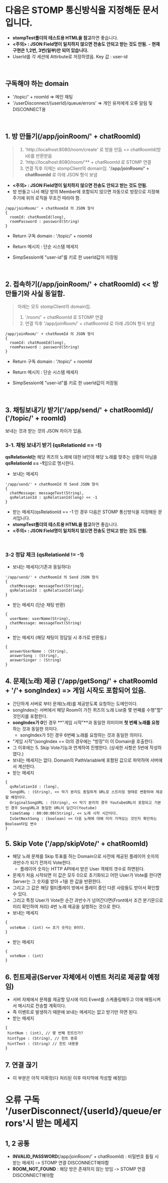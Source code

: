 # 다음은 STOMP 통신방식을 지정해둔 문서입니다.
- **stompTest폴더의 테스트용 HTML을 참고**하면 좋습니다.
- **<주의> : JSON Field명이 일치하지 않으면 전송도 안되고 받는 것도 안됨.**
**- 현재 구현은 1,2번, 3번(일부)만 되어 있습니다.**
- UserId를 각 세션에 Attirbute로 저장하였음. Key 값 : user-id

<br/>

## 구독해야 하는 domain
- '/topic/' + roomId => 메인 채팅
- '/userDisconnect/{userId}/queue/errors' => 개인 유저에게 오류 알림 및 DISCONNECT용
 
<br/>

## 1. 방 만들기(/app/joinRoom/' + chatRoomId)

> 1) 'http://localhost:8080/room/create' 로 방을 만듬 => chatRoomId(방 id)를 반환받음
> 2) 'http://localhost:8080/room/'** + chatRoomId 로 STOMP 연결
> 3) 연결 직후 이제는 stompClient의 domain임. **'/app/joinRoom/' + chatRoomId** 로 아래 JSON 형식 보냄
   - **<주의> : JSON Field명이 일치하지 않으면 전송도 안되고 받는 것도 안됨.**
   - 방 만들고 나서 해당 방의 Member에 포함되지 않으면 자동으로 방장으로 지정해주기에 위의 로직을 무조건 따라야 함.
```
/app/joinRoom/' + chatRoomId 의 JSON 형식
{
  roomId: chatRoomId(long),
  roomPassword : password(String)
}
```
- Return 구독 domain : '/topic/' + roomId
- Return 메시지 : 단순 시스템 메세지

- SimpSession에 "user-id"를 키로 한 userId값이 저장됨

<br/>

## 2. 접속하기(/app/joinRoom/' + chatRoomId) << 방 만들기와 사실 동일함.
> 아래는 모두 stompClient의 domain임.
> 1) '/room/' + chatRoomId 로 STOMP 연결
> 2) 연결 직후 '/app/joinRoom/' + chatRoomId 로 아래 JSON 형식 보냄
```
/app/joinRoom/' + chatRoomId 의 JSON 형식
{
  roomId: chatRoomId(long),
  roomPassword : password(String)
}
```
- Return 구독 domain : '/topic/' + roomId
- Return 메시지 : 단순 시스템 메세지

- SimpSession에 "user-id"를 키로 한 userId값이 저장됨

<br/>

## 3. 채팅보내기/ 받기('/app/send/' + chatRoomId)/ ('/topic/' + roomId)
보내는 것과 받는 것의 JSON 차이가 있음.

### 3-1. 채팅 보내기 받기 (qsRelationId == -1)
**qsRelationId는** 해당 퀴즈의 노래에 대한 Id인데 해당 노래를 맞추는 상황이 아님을 **qsRelationId == -1**임으로 명시한다.
- 보내는 메세지
```
'/app/send/' + chatRoomId 의 Send JSON 형식
{
  chatMessage: messageText(String),
  qsRelationId : qsRelationId(long) << -1
}
```
- 받는 메세지(qsRelationId == -1 인 경우 다음은 STOMP 통신방식을 지정해둔 문서입니다.
- **stompTest폴더의 테스트용 HTML을 참고**하면 좋습니다.
- **<주의> : JSON Field명이 일치하지 않으면 전송도 안되고 받는 것도 안됨.**

<br/>

### 3-2 정답 체크 (qsRelationId != -1)
- 보내는 메세지(기존과 동일하다)
```
'/app/send/' + chatRoomId 의 Send JSON 형식
{
  chatMessage: messageText(String),
  qsRelationId : qsRelationId(long)
}
```
- 받는 메세지 (단순 채팅 반환)
```
{
  userName: userName(String),
  chatMessage: messageText(String)
}
```
- 받는 메세지 (해당 채팅이 정답일 시 추가로 반환됨.)

```
{
  answerUserName : (String),
  answerSong : (String),
  answerSinger : (String)
}
```

## 4. 문제(노래) 제공 ('/app/getSong/' + chatRoomId + '/'+ songIndex) => 게임 시작도 포함되어 있음.
- 간단하게 서버로 부터 문제(노래)를 제공받도록 요청하는 도메인이다.
- songIndex는 서버에서 해당 Room이 가진 퀴즈의 노래 List중 몇 번째를 수행"할" 것인지를 포함한다.
- **songIndex가 0**인 경우 **"게임 시작"**과 동일한 의미이며 **첫 번째 노래를 요청**하는 것과 동일한 의미다.
   - songIndex가 5인 경우 6번째 노래를 요청하는 것과 동일한 의미다. 
- "게임 시작"(songIndex == 0)의 경우에는 "방장"이 이 Domain을 호출한다.
- 그 이후에는 5. Skip Vote기능과 연계하여 진행한다. (상세한 사항은 5번에 작성하였다.)
- 보내는 메세지는 없다. Domain의 PathVariable에 포함된 값으로 파악하여 서버에서 계산한다.
- 받는 메세지

```
{
  qsRelationId : (long),
  SongURL : (String), << 악기 분리도 동일하게 URL로 스트리밍 형태로 변환하여 제공할 예정이다.
  OriginalSongURL : (String), << 악기 분리의 경우 YoutubeURL이 포함되고 기본인 경우 SongURL과 동일한 URL이 담긴다(Youtube)
  timeStamp : 00:00:00(String), << 노래 시작 시간이다.
  IsGetNextSong : (boolean) << 다음 노래에 대해 미리 가져오는 것인지 확인하는 Boolean타입 변수
}
```

## 5. Skip Vote ('/app/skipVote/' + chatRoomId)
- 해당 노래 문제를 Skip 투표를 하는 Domain으로 사전에 제공된 플레이어 숫자의 과반수가 되기 전까지 Vote한다.
   - 플레이어 숫자는 HTTP API에서 받은 User 객체의 갯수로 하면된다.
- 문제가 처음 시작되면 이 값은 모두 0으로 초기화되고 어떤 User가 Vote를 한다면 Server는 그 숫자를 받아 +1을 한 값을 반환한다.
- 그리고 그 값은 해당 멀티플레이 방에서 플레이 중인 다른 사람들도 받아서 확인할 수 있다.
- 그리고 특정 User가 Vote한 순간 과반수가 넘어간다면(Front에서 조건 분기문으로 미리 확인하여 처리) 4번 노래 제공을 실행하는 것으로 한다.
- 보내는 메세지
```
{
  voteNum : (int) <= 초기 숫자는 0이다.
}
```
- 받는 메세지
```
{
  voteNum : (int)
}
```

## 6. 힌트제공(Server 자체에서 이벤트 처리로 제공할 예정임)
- 서버 자체에서 문제를 제공할 당시에 미리 Event를 스케줄링해두고 이에 매핑시켜서 메시지로 전송할 계획이다.
- 즉 이벤트로 발생하기 때문에 보내는 메세지는 없고 받기만 하면 된다.
- 받는 메세지
```
{
 hintNum : (int), // 몇 번째 힌트인가?
 hintType : (String), // 힌트 종류
 hintText : (String) // 힌트 내용용
}
```

## 7. 연결 끊기
- 이 부분은 아직 미확정(다 처리된 이후 마지막에 작성할 예정임)

# 오류 구독 '/userDisconnect/{userId}/queue/errors'시 받는 메세지
## 1, 2 공통
- **INVALID_PASSWORD**(/app/joinRoom/' + chatRoomId) : 비밀번호 틀릴 시 받는 메세지 -> STOMP 연결 DISCONNECT해야함
- **ROOM_NOT_FOUND** : 해당 방은 존재하지 않는 방임 -> STOMP 연결 DISCONNECT해야함
